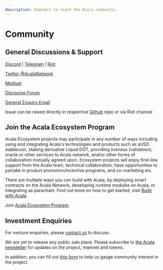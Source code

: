 ```yaml
---
description: Channels to reach the Acala community.
---
```


# Community

## General Discussions & Support

[Discord](https://discord.gg/vdbFVCH) \| [Telegram](https://t.me/AcalaOfficial) \| [Riot](https://riot.im/app/#/room/#acala:matrix.org)

[Twitter @AcalaNetwork](https://twitter.com/acalanetwork)

[Medium](https://medium.com/acalanetwork)

[Discourse Forum](https://acala.discourse.group/)

[General Enquiry Email](mailto:hello@acala.network)

Issue can be raised directly in respective [Github](https://github.com/AcalaNetwork) repo or via Riot channel

## Join the Acala Ecosystem Program

Acala Ecosystem projects may participate in any number of ways including using and integrating Acala's technologies and products such as aUSD stablecoin, staking derivative Liquid DOT, providing liveness \(validation\), oracle or other services to Acala network, and/or other forms of collaboration mutually agreed upon. Ecosystem projects will enjoy first-line support from the Acala team, technical collaboration, have opportunities to partake in product promotion/incentive programs, and co-marketing etc.

There are multiple ways you can build with Acala, by deploying smart contracts on the Acala Network, developing runtime modules on Acala, or integrating as parachain. Find out more on how to get started, visit [Build with Acala](https://wiki.acala.network/build/builders-portal).

Join [Acala Ecosystem Program](https://acala.network/ecosystem-program.html).

## Investment Enquiries

For venture enquiries, please [contact us](mailto:hello@acala.network) to discuss.

We are yet to release any public sale plans. Please subscribe to [the Acala newsletter](https://share.hsforms.com/1X9RxkXk-R62I0VNbATaDXw4h8qc) for updates on the project, mainnet and tokens.

In addition, you can fill out [this form](https://forms.gle/DLXmWPQGZfqQjJvB6) to help us gauge community interest in the project.

